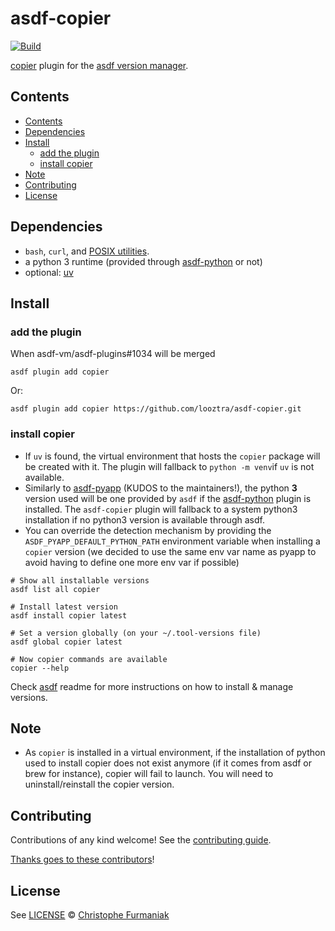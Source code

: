 # asdf-copier <!-- omit in toc -->

[![Build](https://github.com/looztra/asdf-copier/actions/workflows/code_checks.yml/badge.svg)](https://github.com/looztra/asdf-copier/actions/workflows/code_checks.yml)

[copier](https://copier.readthedocs.io/en/stable/) plugin for the [asdf version manager](https://asdf-vm.com).

## Contents

- [Contents](#contents)
- [Dependencies](#dependencies)
- [Install](#install)
  - [add the plugin](#add-the-plugin)
  - [install copier](#install-copier)
- [Note](#note)
- [Contributing](#contributing)
- [License](#license)

## Dependencies

- `bash`, `curl`, and [POSIX utilities](https://pubs.opengroup.org/onlinepubs/9699919799/idx/utilities.html).
- a python 3 runtime (provided through [asdf-python](https://github.com/asdf-community/asdf-python) or not)
- optional: [uv](https://docs.astral.sh/uv/)

## Install

### add the plugin

When asdf-vm/asdf-plugins#1034 will be merged

```shell
asdf plugin add copier
```

Or:

```shell
asdf plugin add copier https://github.com/looztra/asdf-copier.git
```

### install copier

- If `uv` is found, the virtual environment that hosts the `copier` package will be created with it. The plugin will fallback to `python -m venv`if `uv` is not available.
- Similarly to [asdf-pyapp](https://github.com/amrox/asdf-pyapp) (KUDOS to the maintainers!), the python **3** version used will be one provided by `asdf` if the [asdf-python](https://github.com/asdf-community/asdf-python) plugin is installed. The `asdf-copier` plugin will fallback to a system python3 installation if no python3 version is available through asdf.
- You can override the detection mechanism by providing the `ASDF_PYAPP_DEFAULT_PYTHON_PATH` environment variable when installing a `copier` version (we decided to use the same env var name as pyapp to avoid having to define one more env var if possible)

```shell
# Show all installable versions
asdf list all copier

# Install latest version
asdf install copier latest

# Set a version globally (on your ~/.tool-versions file)
asdf global copier latest

# Now copier commands are available
copier --help
```

Check [asdf](https://github.com/asdf-vm/asdf) readme for more instructions on how to
install & manage versions.

## Note

- As `copier` is installed in a virtual environment, if the installation of python used to install copier does not exist anymore (if it comes from asdf or brew for instance), copier will fail to launch. You will need to uninstall/reinstall the copier version.

## Contributing

Contributions of any kind welcome! See the [contributing guide](contributing.md).

[Thanks goes to these contributors](https://github.com/looztra/asdf-copier/graphs/contributors)!

## License

See [LICENSE](LICENSE) © [Christophe Furmaniak](https://github.com/looztra/)
